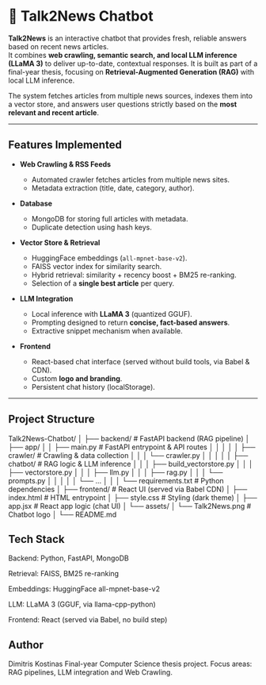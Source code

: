 # 📰 Talk2News Chatbot

**Talk2News** is an interactive chatbot that provides fresh, reliable answers based on recent news articles.  
It combines **web crawling, semantic search, and local LLM inference (LLaMA 3)** to deliver up-to-date, contextual responses.
It is built as part of a final-year thesis, focusing on **Retrieval-Augmented Generation (RAG)** with local LLM inference.

The system fetches articles from multiple news sources, indexes them into a vector store, and answers user questions strictly based on the **most relevant and recent article**.

---

##  Features Implemented

- **Web Crawling & RSS Feeds**
  - Automated crawler fetches articles from multiple news sites.
  - Metadata extraction (title, date, category, author).

- **Database**
  - MongoDB for storing full articles with metadata.
  - Duplicate detection using hash keys.

- **Vector Store & Retrieval**
  - HuggingFace embeddings (`all-mpnet-base-v2`).
  - FAISS vector index for similarity search.
  - Hybrid retrieval: similarity + recency boost + BM25 re-ranking.
  - Selection of a **single best article** per query.

- **LLM Integration**
  - Local inference with **LLaMA 3** (quantized GGUF).
  - Prompting designed to return **concise, fact-based answers**.
  - Extractive snippet mechanism when available.

- **Frontend**
  - React-based chat interface (served without build tools, via Babel & CDN).
  - Custom **logo and branding**.
  - Persistent chat history (localStorage).

---

## Project Structure
Talk2News-Chatbot/
│
├── backend/ # FastAPI backend (RAG pipeline)
│ ├── app/
│ │ ├── main.py # FastAPI entrypoint & API routes
│ │ │
│ │ ├── crawler/ # Crawling & data collection
│ │ │ └── crawler.py
│ │ │
│ │ ├── chatbot/ # RAG logic & LLM inference
│ │ │ ├── build_vectorstore.py
│ │ │ ├── vectorstore.py
│ │ │ ├── llm.py
│ │ │ ├── rag.py
│ │ │ └── prompts.py
│ │ │
│ │ └── ...
│ │
│ └── requirements.txt # Python dependencies
│
├── frontend/ # React UI (served via Babel CDN)
│ ├── index.html # HTML entrypoint
│ ├── style.css # Styling (dark theme)
│ ├── app.jsx # React app logic (chat UI)
│ └── assets/
│ └── Talk2News.png # Chatbot logo
│
└── README.md
## Tech Stack

  Backend: Python, FastAPI, MongoDB

  Retrieval: FAISS, BM25 re-ranking

  Embeddings: HuggingFace all-mpnet-base-v2

  LLM: LLaMA 3 (GGUF, via llama-cpp-python)

  Frontend: React (served via Babel, no build step)

  ## Author

  Dimitris Kostinas
  Final-year Computer Science thesis project.
  Focus areas: RAG pipelines, LLM integration and Web Crawling.
